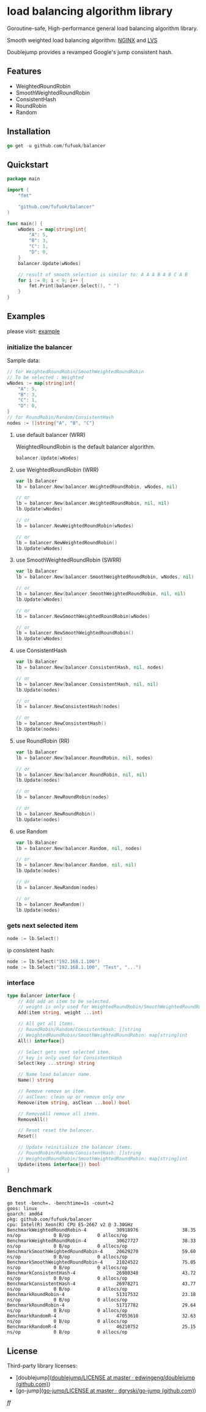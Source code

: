 # load balancing algorithm library

Goroutine-safe, High-performance general load balancing algorithm library.

Smooth weighted load balancing algorithm: [NGINX](https://github.com/phusion/nginx/commit/27e94984486058d73157038f7950a0a36ecc6e35) and [LVS](http://kb.linuxvirtualserver.org/wiki/Weighted_Round-Robin_Scheduling)

Doublejump provides a revamped Google's jump consistent hash.

## Features

- WeightedRoundRobin
- SmoothWeightedRoundRobin
- ConsistentHash
- RoundRobin
- Random

## Installation

```go
go get -u github.com/fufuok/balancer
```

## Quickstart

```go
package main

import (
	"fmt"

	"github.com/fufuok/balancer"
)

func main() {
	wNodes := map[string]int{
		"A": 5,
		"B": 3,
		"C": 1,
		"D": 0,
	}
	balancer.Update(wNodes)

	// result of smooth selection is similar to: A A A B A B C A B
	for i := 0; i < 9; i++ {
		fmt.Print(balancer.Select(), " ")
	}
}
```

## Examples

please visit: [example](example)

### initialize the balancer

Sample data:

```go
// for WeightedRoundRobin/SmoothWeightedRoundRobin
// To be selected : Weighted
wNodes := map[string]int{
    "A": 5,
    "B": 3,
    "C": 1,
    "D": 0,
}
// for RoundRobin/Random/ConsistentHash
nodes := []string{"A", "B", "C"}
```

1. use default balancer (WRR)

   WeightedRoundRobin is the default balancer algorithm.

   ```go
   balancer.Update(wNodes)
   ```

2. use WeightedRoundRobin (WRR)

   ```go
   var lb Balancer
   lb = balancer.New(balancer.WeightedRoundRobin, wNodes, nil)
   
   // or
   lb = balancer.New(balancer.WeightedRoundRobin, nil, nil)
   lb.Update(wNodes)
   
   // or
   lb = balancer.NewWeightedRoundRobin(wNodes)
   
   // or
   lb = balancer.NewWeightedRoundRobin()
   lb.Update(wNodes)
   ```

3. use SmoothWeightedRoundRobin (SWRR)

   ```go
   var lb Balancer
   lb = balancer.New(balancer.SmoothWeightedRoundRobin, wNodes, nil)
   
   // or
   lb = balancer.New(balancer.SmoothWeightedRoundRobin, nil, nil)
   lb.Update(wNodes)
   
   // or
   lb = balancer.NewSmoothWeightedRoundRobin(wNodes)
   
   // or
   lb = balancer.NewSmoothWeightedRoundRobin()
   lb.Update(wNodes)
   ```

4. use ConsistentHash

   ```go
   var lb Balancer
   lb = balancer.New(balancer.ConsistentHash, nil, nodes)
   
   // or
   lb = balancer.New(balancer.ConsistentHash, nil, nil)
   lb.Update(nodes)
   
   // or
   lb = balancer.NewConsistentHash(nodes)
   
   // or
   lb = balancer.NewConsistentHash()
   lb.Update(nodes)
   ```

5. use RoundRobin (RR)

   ```go
   var lb Balancer
   lb = balancer.New(balancer.RoundRobin, nil, nodes)
   
   // or
   lb = balancer.New(balancer.RoundRobin, nil, nil)
   lb.Update(nodes)
   
   // or
   lb = balancer.NewRoundRobin(nodes)
   
   // or
   lb = balancer.NewRoundRobin()
   lb.Update(nodes)
   ```

6. use Random

   ```go
   var lb Balancer
   lb = balancer.New(balancer.Random, nil, nodes)
   
   // or
   lb = balancer.New(balancer.Random, nil, nil)
   lb.Update(nodes)
   
   // or
   lb = balancer.NewRandom(nodes)
   
   // or
   lb = balancer.NewRandom()
   lb.Update(nodes)
   ```

### gets next selected item

```go
node := lb.Select()
```

ip consistent hash:

```go
node := lb.Select("192.168.1.100")
node := lb.Select("192.168.1.100", "Test", "...")
```

### interface

```go
type Balancer interface {
	// Add add an item to be selected.
	// weight is only used for WeightedRoundRobin/SmoothWeightedRoundRobin, default: 1
	Add(item string, weight ...int)

	// All get all items.
	// RoundRobin/Random/ConsistentHash: []string
	// WeightedRoundRobin/SmoothWeightedRoundRobin: map[string]int
	All() interface{}

	// Select gets next selected item.
	// key is only used for ConsistentHash
	Select(key ...string) string

	// Name load balancer name.
	Name() string

	// Remove remove an item.
	// asClean: clean up or remove only one
	Remove(item string, asClean ...bool) bool

	// RemoveAll remove all items.
	RemoveAll()

	// Reset reset the balancer.
	Reset()

	// Update reinitialize the balancer items.
	// RoundRobin/Random/ConsistentHash: []string
	// WeightedRoundRobin/SmoothWeightedRoundRobin: map[string]int
	Update(items interface{}) bool
}
```

## Benchmark

```shell
go test -bench=. -benchtime=1s -count=2
goos: linux
goarch: amd64
pkg: github.com/fufuok/balancer
cpu: Intel(R) Xeon(R) CPU E5-2667 v2 @ 3.30GHz
BenchmarkWeightedRoundRobin-4           30918976                38.35 ns/op            0 B/op          0 allocs/op
BenchmarkWeightedRoundRobin-4           30627727                38.33 ns/op            0 B/op          0 allocs/op
BenchmarkSmoothWeightedRoundRobin-4     20629270                59.60 ns/op            0 B/op          0 allocs/op
BenchmarkSmoothWeightedRoundRobin-4     21024522                75.05 ns/op            0 B/op          0 allocs/op
BenchmarkConsistentHash-4               26980348                43.72 ns/op            0 B/op          0 allocs/op
BenchmarkConsistentHash-4               26978271                43.77 ns/op            0 B/op          0 allocs/op
BenchmarkRoundRobin-4                   51317532                23.18 ns/op            0 B/op          0 allocs/op
BenchmarkRoundRobin-4                   51717782                29.64 ns/op            0 B/op          0 allocs/op
BenchmarkRandomR-4                      47053610                32.63 ns/op            0 B/op          0 allocs/op
BenchmarkRandomR-4                      46210752                25.15 ns/op            0 B/op          0 allocs/op
```

## License

Third-party library licenses:

- [doublejump]([doublejump/LICENSE at master · edwingeng/doublejump (github.com)](https://github.com/edwingeng/doublejump/blob/master/LICENSE))
- [go-jump]([go-jump/LICENSE at master · dgryski/go-jump (github.com)](https://github.com/dgryski/go-jump/blob/master/LICENSE))





*ff*